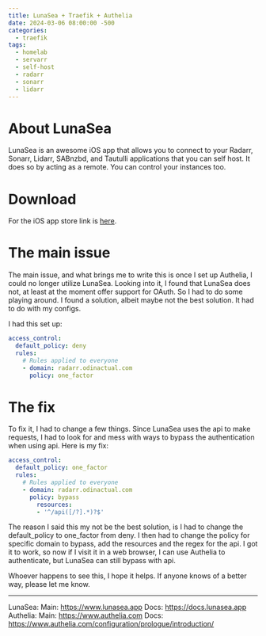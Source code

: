 ```yaml
---
title: LunaSea + Traefik + Authelia
date: 2024-03-06 08:00:00 -500
categories:
  - traefik
tags:
  - homelab
  - servarr
  - self-host
  - radarr
  - sonarr
  - lidarr
---
```

# About LunaSea
LunaSea is an awesome iOS app that allows you to connect to your Radarr, Sonarr, Lidarr, SABnzbd, and Tautulli applications that you can self host. It does so by acting as a remote. You can control your instances too. 

# Download
For the iOS app store link is [here](https://www.lunasea.app/appstore).

# The main issue
The main issue, and what brings me to write this is once I set up Authelia, I could no longer utilize LunaSea. Looking into it, I found that LunaSea does not, at least at the moment offer support for OAuth. So I had to do some playing around. I found a solution, albeit maybe not the best solution. It had to do with my configs. 

I had this set up:
```yml
access_control:
  default_policy: deny
  rules:
    # Rules applied to everyone
    - domain: radarr.odinactual.com
      policy: one_factor
```

# The fix
To fix it, I had to change a few things. Since LunaSea uses the api to make requests, I had to look for and mess with ways to bypass the authentication when using api. Here is my fix:
```yml
access_control:
  default_policy: one_factor
  rules:
    # Rules applied to everyone
    - domain: radarr.odinactual.com
      policy: bypass
	    resources:
	    - '^/api([/?].*)?$'
```

The reason I said this my not be the best solution, is I had to change the default_policy to one_factor from deny. I then had to change the policy for specific domain to bypass, add the resources and the regex for the api. I got it to work, so now if I visit it in a web browser, I can use Authelia to authenticate, but LunaSea can still bypass with api. 

Whoever happens to see this, I hope it helps. If anyone knows of a better way, please let me know. 

---
LunaSea:
	Main: https://www.lunasea.app
	Docs: https://docs.lunasea.app
Authelia:
	Main: https://www.authelia.com
	Docs: https://www.authelia.com/configuration/prologue/introduction/